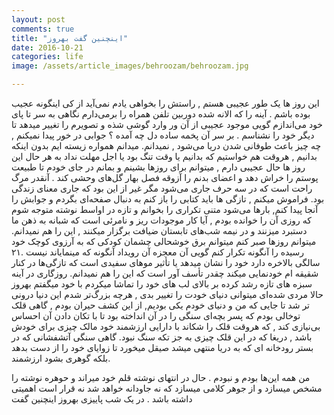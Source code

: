 ```yaml
---
layout: post
comments: true
title: "اینچنین گفت بهروز"
date: 2016-10-21
categories: life
image: /assets/article_images/behroozam/behroozam.jpg

---
```

این روز ها یک طور عجیبی هستم , راستش را بخواهی یادم نمی‌آید از کی اینگونه عجیب بوده باشم . آینه را که الانه شده دوربین تلفن همراه را برمی‌دارم نگاهی به سر تا پای خود می‌اندازم گویی موجود عجیبی از آن ور وارد گوشی شذه و تصویرم را تغییر میدهد تا دیگر خود را نشناسم . بر سر آن پخمه ساده دل چه آمده ؟
جوابی در خور پیدا نمیکنم , چه چیز باعث طوفانی شدن دریا می‌شود , نمیدانم. میدانم همواره زیسته ایم بدون اینکه بدانیم , هروقت هم خواستیم که بدانیم یا وقت تنگ بود یا اجل مهلت نداد به هر حال این روز ها حال عجیبی دارم , میتوانم برای روزها بشینم و بمانم در جای خودم تا طبیعت پوستم را خراش دهد و اعضای بدنم را آزوقه فصل بهار گل‌های وحشی کند . آنقدر مرگ راحت است که در سه حرف جاری می‌شود مگر غیر از این بود که جاری معنای زندگی بود. فراموش میکنم , تازگی ها باید کتابی را باز کنم به دنبال صفحه‌ای بگردم و جوابش را آنجا پیدا کنم, بارها می‌شود متنی تکراری را بخوانم و تازه در اواسط نوشته متوجه شوم که روزی آن را خوانده بودم , آیا کار موجودات ریز و نامرئی است که شبانه به ‌ذهن ما دستبرد میزنند و در نیمه شب‌های تابستان ضیافت برگزار میکنند , این را هم نمیدانم.
میتوانم روزها صبر کنم میتوانم برق خوشحالی چشمان کودکی که به آرزوی کوچک خود رسیده را آنگونه تکرار کنم گویی آن معجزه آن رویداد آنگونه که مینمایاند نیست .۲۱ سالگی بالاخره دارد خود را نشان میدهد یا تأثیر موهای سفیدی است که تازگی‌ها در کنار شقیقه ام خودنمایی میکند چقدر تأسف آور است که این را هم نمیدانم.
روزگاری در آینه سبزه های تازه رشد کرده بر بالای لب های خود را تماشا میکردم با خود میگفتم بهروز حالا مردی شده‌ای میتوانی دنیای خودت را تغییر بدی , هرچه بزرگ‌تر شدم این دنیا درونی تر شد تا جایی که من و دنیای خودم یکی بودیم, از این کشف حیران بودم , گاهی قلک توخالی بودم که پسر بچه‌ای سنگی را در آن انداخته بود تا با تکان دادن آن احساس بی‌نیازی کند , که هروقت قلک را شکاند با دارایی ارزشمند خود مالک چیزی برای خودش باشد , دریغا که در این قلک چیزی به جز تکه سنگ نبود. گاهی سنگی آتشفشانی که در بستر رودخانه ای که به دریا منتهی میشد صیقل میخورد تا زوایای خود را از دست بدهد بلکه گوهری بشود ارزشمند.

من همه این‌ها بودم و نبودم . 
حال در انتهای نوشته قلم خود میراند و حوهره نوشته را مشخص میسازد و از جوهر کلامی میسازد که نه جاودانه خواهد شد نه قرار است اهمیتی داشته باشد . 
در یک شب پاییزی بهروز اینچنین گفت

